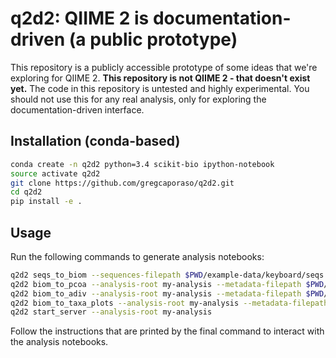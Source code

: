 # q2d2: QIIME 2 is documentation-driven (a public prototype) 

This repository is a publicly accessible prototype of some ideas that we're exploring for QIIME 2. **This repository is not QIIME 2 - that doesn't exist yet.** The code in this repository is untested and highly experimental. You should not use this for any real analysis, only for exploring the documentation-driven interface.

## Installation (conda-based)

```bash
conda create -n q2d2 python=3.4 scikit-bio ipython-notebook
source activate q2d2
git clone https://github.com/gregcaporaso/q2d2.git
cd q2d2
pip install -e .
```

## Usage

Run the following commands to generate analysis notebooks:

```bash
q2d2 seqs_to_biom --sequences-filepath $PWD/example-data/keyboard/seqs.fna --analysis-root my-analysis
q2d2 biom_to_pcoa --analysis-root my-analysis --metadata-filepath $PWD/example-data/keyboard/sample-md.tsv --color-by Subject
q2d2 biom_to_adiv --analysis-root my-analysis --metadata-filepath $PWD/example-data/keyboard/sample-md.tsv --collated-alpha-filepath $PWD/example-data/keyboard/q191/faith-pd-collated.tsv
q2d2 biom_to_taxa_plots --analysis-root my-analysis --metadata-filepath $PWD/example-data/keyboard/sample-md.tsv --otu-metadata-filepath $PWD/example-data/keyboard/q191/otu-md.tsv --otu-table-filepath $PWD/example-data/keyboard/q191/otu-table.tsv
q2d2 start_server --analysis-root my-analysis
```

Follow the instructions that are printed by the final command to interact with the analysis notebooks.
